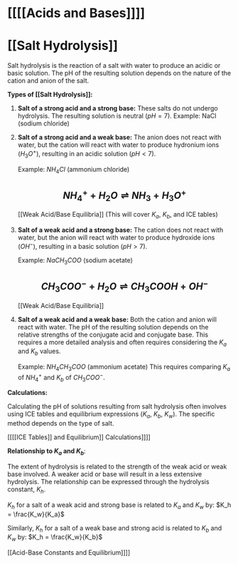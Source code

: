 # [[[[Acids and Bases]]]]
# [[Salt Hydrolysis]]

Salt hydrolysis is the reaction of a salt with water to produce an acidic or basic solution.  The pH of the resulting solution depends on the nature of the cation and anion of the salt.

**Types of [[Salt Hydrolysis]]:**

1. **Salt of a strong acid and a strong base:**  These salts do not undergo hydrolysis. The resulting solution is neutral ($pH = 7$).  Example: NaCl (sodium chloride)

2. **Salt of a strong acid and a weak base:** The anion does not react with water, but the cation will react with water to produce hydronium ions ($H_3O^+$), resulting in an acidic solution ($pH < 7$).

   Example: $NH_4Cl$ (ammonium chloride)
   ## $$NH_4^+ + H_2O \rightleftharpoons NH_3 + H_3O^+$$
   [[Weak Acid/Base Equilibria]]  (This will cover $K_a$, $K_b$, and ICE tables)

3. **Salt of a weak acid and a strong base:** The cation does not react with water, but the anion will react with water to produce hydroxide ions ($OH^-$), resulting in a basic solution ($pH > 7$).

   Example: $NaCH_3COO$ (sodium acetate)
   ## $$CH_3COO^- + H_2O \rightleftharpoons CH_3COOH + OH^-$$
   [[Weak Acid/Base Equilibria]]

4. **Salt of a weak acid and a weak base:** Both the cation and anion will react with water. The pH of the resulting solution depends on the relative strengths of the conjugate acid and conjugate base.  This requires a more detailed analysis and often requires considering the $K_a$ and $K_b$ values.

   Example: $NH_4CH_3COO$ (ammonium acetate)
   This requires comparing $K_a$ of $NH_4^+$ and $K_b$ of $CH_3COO^-$.


**Calculations:**

Calculating the pH of solutions resulting from salt hydrolysis often involves using ICE tables and equilibrium expressions ($K_a$, $K_b$, $K_w$).  The specific method depends on the type of salt.

[[[[ICE Tables]] and Equilibrium]] Calculations]]]]

**Relationship to $K_a$ and $K_b$**:

The extent of hydrolysis is related to the strength of the weak acid or weak base involved. A weaker acid or base will result in a less extensive hydrolysis.  The relationship can be expressed through the hydrolysis constant, $K_h$.

$K_h$ for a salt of a weak acid and strong base is related to $K_a$ and $K_w$ by:
$K_h = \frac{K_w}{K_a}$

Similarly, $K_h$ for a salt of a weak base and strong acid is related to $K_b$ and $K_w$ by:
$K_h = \frac{K_w}{K_b}$

[[Acid-Base Constants and Equilibrium]]]]


